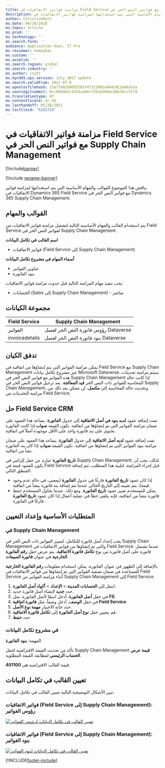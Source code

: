```yaml
---
title: مزامنة فواتير الاتفاقيات في Field Service مع فواتير النص الحر في Supply Chain Management
description: يناقش هذا الموضوع القوالب والمهام الأساسية التي يتم استخدامها لمزامنة فواتير الاتفاقيات في Dynamics 365 Field Service مع فواتير النص الحر في Dynamics 365 Supply Chain Management.
author: ChristianRytt
ms.date: 04/10/2018
ms.topic: article
ms.prod: ''
ms.technology: ''
ms.search.form: ''
audience: Application User, IT Pro
ms.reviewer: kamaybac
ms.custom: ''
ms.assetid: ''
ms.search.region: global
ms.search.industry: ''
ms.author: crytt
ms.dyn365.ops.version: July 2017 update
ms.search.validFrom: 2017-07-8
ms.openlocfilehash: 21a77a0289055285f47323803a484c012e662e3a
ms.sourcegitcommit: 0cc89dd42c1924ca0ec735c6566bc56b39cc5f7d
ms.translationtype: HT
ms.contentlocale: ar-SA
ms.lasthandoff: 05/26/2021
ms.locfileid: "6102724"
---
```

# <a name="synchronize-agreement-invoices-in-field-service-to-free-text-invoices-in-supply-chain-management"></a>مزامنة فواتير الاتفاقيات في Field Service مع فواتير النص الحر في Supply Chain Management

[!include[banner](../includes/banner.md)]

[!include [rename-banner](~/includes/cc-data-platform-banner.md)]

يناقش هذا الموضوع القوالب والمهام الأساسية التي يتم استخدامها لمزامنة فواتير الاتفاقيات في Dynamics 365 Field Service مع فواتير النص الحر في Dynamics 365 Supply Chain Management.

## <a name="templates-and-tasks"></a>القوالب والمهام

يتم استخدام القالب والمهام الأساسية التالية لتشغيل مزامنة فواتير الاتفاقيات من Field Service لفواتير النص الحر في Supply Chain Management.

**اسم القالب في تكامل البيانات**

- فواتير الاتفاقيات (Field Service إلى Supply Chain Management)

**أسماء المهام في مشروع تكامل البيانات**

- عناوين الفواتير
- بنود الفاتورة

يجب تنفيذ مهام المزامنة التالية قبل حدوث مزامنة فواتير الاتفاقيات:

- الحسابات (Sales إلى Supply Chain Management) - مباشر

## <a name="entity-set"></a>مجموعة الكيانات

| Field Service  | Supply Chain Management                 |
|----------------|----------------------------------------|
| الفواتير       | رؤوس فاتورة النص الحر لعميل Dataverse |
| invoicedetails | بنود فاتورة النص الحر لعميل Dataverse   |

## <a name="entity-flow"></a>تدفق الكيان

يمكن مزامنة الفواتير التي يتم إنشاؤها من اتفاقية في Field Service مع Supply Chain Management عبر مشروع تكامل بيانات Microsoft Dataverse. ستتم مزامنة تحديثات هذه الفواتير مع فواتير النص الحر في Supply Chain Management إذا كانت حالة المحاسبة للفواتير ذات النص الحر **قيد المعالجة**. بعد ترحيل فواتير النص الحر في Supply Chain Management، وتحديث حالة المحاسبة إلى **مكتمل**، لن تتمكن بعد ذلك من مزامنة التحديثات من Field Service.

## <a name="field-service-crm-solution"></a>حل Field Service CRM

تمت إضافة عمود **لديه بنود في أصل الاتفاقية** إلى جدول **الفاتورة**. يساعد هذا العمود على ضمان مزامنة الفواتير التي تم إنشاؤها من اتفاقية. تكون القيمة **صواب** إذا كانت الفاتورة تحتوي على بند فاتورة واحد على الأقل موجودة أصلاً في اتفاقية.

تمت إضافة عمود **لديه أصل الاتفاقية** إلى جدول **الفاتورة**. يساعد هذا العمود على ضمان مزامنة بنود الفواتير التي تم إنشاؤها من اتفاقية. تكون القيمة **صواب** إذا كان بند الفاتورة نشأ من اتفاقية.

**تاريخ الفاتورة** عبارة عن حقل إلزامي في Supply Chain Management. لذلك، يجب أن يكون للعمود قيمة في Field Service قبل إجراء المزامنة. لتلبية هذا المتطلب، تتم إضافة المنطق التالي:

- إذا كان عمود **تاريخ الفاتورة** فارغًا في جدول **الفاتورة** (بمعنى، في حالة عدم وجود قيمة)، يتم تعيينه إلى التاريخ الحالي عندما تتم إضافة بند فاتورة ينشأ من اتفاقية.
- يمكن للمستخدم تغيير عمود **تاريخ الفاتورة**. ومع ذلك، عندما يحاول المستخدم حفظ فاتورة تنشأ من اتفاقية، فإنه يتلقى خطأ في عملية أعمال إذا كان عمود **تاريخ الفاتورة** فارغًا في الفاتورة.

## <a name="prerequisites-and-mapping-setup"></a>المتطلبات الأساسية وإعداد التعيين

### <a name="in-supply-chain-management"></a>في Supply Chain Management

يجب إعداد أصل فاتورة للتكامل، لتمييز الفواتير ذات النص الحر في Supply Chain Management والتي تم إنشاؤها من فواتير الاتفاقيات في Field Service. عندما تشتمل فاتورة على أصل فاتورة من نوع **تكامل فاتورة الاتفاقية**، يتم عرض حقل **رقم الفاتورة الخارجية** في عنوان **فاتورة المبيعات**.

بالإضافة إلى الظهور في عنوان الفاتورة، يمكن استخدام معلومات **رقم الفاتورة الخارجية** للمساعدة في ضمان تصفية الفواتير التي تم إنشاؤها من فواتير الاتفاقيات في Field Service أثناء مزامنة الفواتير من Supply Chain Management إلى Field Service.

1. انتقل إلى **الحسابات المدينة** \> **الإعداد** \> **أكواد أصل الفاتورة**.
2. حدد **جديد** لإنشاء أصل فاتورة جديد.
3. في حقل **أصل الفاتورة**، أدخل اسمًا لأصل الفاتورة، مثل **FS**.
4. في حقل **الوصف**، أدخل وصفاً، مثل **فاتورة اتفاقية Field Service**.
5. حدد خانة الاختيار **مهمة نوع الأصل**.
6. قم بتعيين حقل **نوع أصل الفاتورة** إلى **تكامل فاتورة الاتفاقية**.
7. حدد **حفظ**.

### <a name="in-the-data-integration-project"></a>في مشروع تكامل البيانات

المهمة: **بنود الفاتورة**  

تأكد من تحديث القيمة الافتراضية لحقل Supply Chain Management **قيمة عرض الحساب الرئيسي** لمطابقة القيمة المطلوبة.

قيمة القالب الافتراضية هي **401100**.

## <a name="template-mapping-in-data-integration"></a>تعيين القالب في تكامل البيانات

تبين الأشكال التوضيحية التالية تعيين القالب في تكامل البيانات.

### <a name="agreement-invoices-field-service-to-supply-chain-management-invoice-headers"></a>فواتير الاتفاقيات (Field Service إلى Supply Chain Management): رؤوس الفواتير

[![تعيين القالب في تكامل البيانات لرؤوس الفواتير](./media/FSFreeTextInvoice1.png)](./media/FSFreeTextInvoice1.png)

### <a name="agreement-invoices-field-service-to-supply-chain-management-invoice-lines"></a>فواتير الاتفاقيات (Field Service إلى Supply Chain Management): بنود الفواتير

[![تعيين القالب في تكامل البيانات لبنود الفواتير](./media/FSFreeTextInvoice2.png)](./media/FSFreeTextInvoice2.png)


[!INCLUDE[footer-include](../../includes/footer-banner.md)]